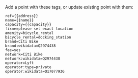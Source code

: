 ﻿Add a point with these tags, or update existing point with them:

```
ref={{address}}
name={{name}}
capacity={{capacity}}
fixme=please set exact location
amenity=bicycle_rental
bicycle_rental=docking_station
brand=Citi Bike
brand:wikidata=Q2974438
fee=yes
network=Citi Bike
network:wikidata=Q2974438
operator=Lyft
operator:type=private
operator:wikidata=Q17077936
```


